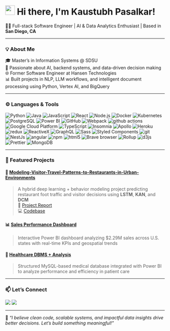<h1><img src="https://emojis.slackmojis.com/emojis/images/1531849430/4246/blob-sunglasses.gif?1531849430" width="30"/> Hi there, I'm Kaustubh Pasalkar!</h1>

<p>👨‍💻 Full-stack Software Engineer | AI & Data Analytics Enthusiast | Based in <b>San Diego, CA</b></p>

---

### 💡 About Me

🎓 Master’s in Information Systems @ SDSU  
🧠 Passionate about AI, backend systems, and data-driven decision making  
🌐 Former Software Engineer at Hansen Technologies  
📊 Built projects in NLP, LLM workflows, and intelligent document processing using Python, Vertex AI, and BigQuery  

---

### ⚙️ Languages & Tools

<p>
  <img alt="Python" src="https://img.shields.io/badge/-Python-3776AB?style=flat-square&logo=python&logoColor=white" />
  <img alt="Java" src="https://img.shields.io/badge/-Java-007396?style=flat-square&logo=java&logoColor=white" />
  <img alt="JavaScript" src="https://img.shields.io/badge/-JavaScript-F7DF1E?style=flat-square&logo=javascript&logoColor=black" />
  <img alt="React" src="https://img.shields.io/badge/-React-61DAFB?style=flat-square&logo=react&logoColor=white" />
  <img alt="Node.js" src="https://img.shields.io/badge/-Node.js-339933?style=flat-square&logo=node.js&logoColor=white" />
  <img alt="Docker" src="https://img.shields.io/badge/-Docker-2496ED?style=flat-square&logo=docker&logoColor=white" />
  <img alt="Kubernetes" src="https://img.shields.io/badge/-Kubernetes-326CE5?style=flat-square&logo=kubernetes&logoColor=white" />
  <img alt="PostgreSQL" src="https://img.shields.io/badge/-PostgreSQL-336791?style=flat-square&logo=postgresql&logoColor=white" />
  <img alt="Power BI" src="https://img.shields.io/badge/-Power%20BI-F2C811?style=flat-square&logo=power-bi&logoColor=black" />
  <img alt="GitHub" src="https://img.shields.io/badge/-GitHub-181717?style=flat-square&logo=github&logoColor=white" />
  <img alt="Webpack" src="https://img.shields.io/badge/-Webpack-8DD6F9?style=flat-square&logo=webpack&logoColor=white" /> 
  <img alt="github actions" src="https://img.shields.io/badge/-Github_Actions-2088FF?style=flat-square&logo=github-actions&logoColor=white" />
  <img alt="Google Cloud Platform" src="https://img.shields.io/badge/-Google_Cloud_Platform-1a73e8?style=flat-square&logo=google-cloud&logoColor=white" />
  <img alt="TypeScript" src="https://img.shields.io/badge/-TypeScript-007ACC?style=flat-square&logo=typescript&logoColor=white" />
  <img alt="Insomnia" src="https://img.shields.io/badge/-Insomnia-5849BE?style=flat-square&logo=insomnia&logoColor=white" />
  <img alt="Apollo" src="https://img.shields.io/badge/-Apollo%20GraphQL-311C87?style=flat-square&logo=apollo-graphql&logoColor=white" />
  <img alt="Heroku" src="https://img.shields.io/badge/-Heroku-430098?style=flat-square&logo=heroku&logoColor=white" />
  <img alt="redux" src="https://img.shields.io/badge/-Redux-764ABC?style=flat-square&logo=redux&logoColor=white" />
  <img alt="ReactiveX" src="https://img.shields.io/badge/-RxJs-B7178C?style=flat-square&logo=reactivex&logoColor=white" />
  <img alt="GraphQL" src="https://img.shields.io/badge/-GraphQL-E10098?style=flat-square&logo=graphql&logoColor=white" />
  <img alt="Sass" src="https://img.shields.io/badge/-Sass-CC6699?style=flat-square&logo=sass&logoColor=white" />
  <img alt="Styled Components" src="https://img.shields.io/badge/-Styled_Components-db7092?style=flat-square&logo=styled-components&logoColor=white" />
  <img alt="git" src="https://img.shields.io/badge/-Git-F05032?style=flat-square&logo=git&logoColor=white" />
  <img alt="NestJs" src="https://img.shields.io/badge/-NestJs-ea2845?style=flat-square&logo=nestjs&logoColor=white" />
  <img alt="angular" src="https://img.shields.io/badge/-Angular-DD0031?style=flat-square&logo=angular&logoColor=white" />
  <img alt="npm" src="https://img.shields.io/badge/-NPM-CB3837?style=flat-square&logo=npm&logoColor=white" />
  <img alt="html5" src="https://img.shields.io/badge/-HTML5-E34F26?style=flat-square&logo=html5&logoColor=white" />
  <img alt="Brave browser" src="https://img.shields.io/badge/-Brave_Browser-FB542B?style=flat-square&logo=brave&logoColor=white" />
  <img alt="Rollup" src="https://img.shields.io/badge/-Rollup-EC4A3F?style=flat-square&logo=rollup.js&logoColor=white" />
  <img alt="d3js" src="https://img.shields.io/badge/-D3.js-F9A03C?style=flat-square&logo=d3.js&logoColor=white" />
  <img alt="Prettier" src="https://img.shields.io/badge/-Prettier-F7B93E?style=flat-square&logo=prettier&logoColor=white" />
  <img alt="MongoDB" src="https://img.shields.io/badge/-MongoDB-13aa52?style=flat-square&logo=mongodb&logoColor=white" />
</p>

---

### 🚀 Featured Projects

#### 🧠 [Modeling-Visitor-Travel-Patterns-to-Restaurants-in-Urban-Environments](https://github.com/KaustubhPasalkar/Modeling-Visitor-Travel-Patterns-to-Restaurants-in-Urban-Environments)
> A hybrid deep learning + behavior modeling project predicting restaurant foot traffic and visitor decisions using **LSTM**, **KAN**, and **DCM**  
📄 [Project Report](https://drive.google.com/file/d/15LL4qNq80Nz6VHFmje5Rz9od7ASfK_so/view?usp=sharing)  
💻 [Codebase](https://drive.google.com/file/d/1tTHzwM652AZKZVnDmT1nZOPThjLedjaZ/view?usp=sharing)

#### 📊 [Sales Performance Dashboard](https://github.com/KaustubhPasalkar/Comprehensive-Sales-Performance-Dashboard-in-Power-BI)  
> Interactive Power BI dashboard analyzing $2.29M sales across U.S. states with real-time KPIs and geospatial trends

#### 🏥 [Healthcare DBMS + Analysis](https://github.com/KaustubhPasalkar/Patients-Hospital-Visit-Analysis-Project)  
> Structured MySQL-based medical database integrated with Power BI to analyze performance and efficiency in patient care

---

### 📫 Let’s Connect
<a href="https://www.linkedin.com/in/kaustubh-pasalkar-4030731ab/"><img src="https://img.shields.io/badge/-LinkedIn-0077B5?style=flat-square&logo=linkedin&logoColor=white"/></a>
<a href="mailto:kaustubhpasalkar1547@gmail.com"><img src="https://img.shields.io/badge/-Email-D14836?style=flat-square&logo=gmail&logoColor=white"/></a>

---

🔁 _“I believe clean code, scalable systems, and impactful data insights drive better decisions. Let’s build something meaningful!”_

